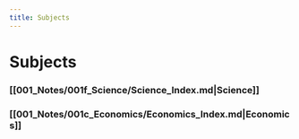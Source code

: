 ```yaml
---
title: Subjects
---
```

# Subjects

### [[001_Notes/001f_Science/Science_Index.md|Science]]

### [[001_Notes/001c_Economics/Economics_Index.md|Economics]]




